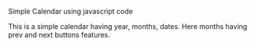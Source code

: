 Simple Calendar using javascript code

This is a simple calendar having year, months, dates. Here months having prev and next buttons features.
